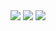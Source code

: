 <img src="https://i.imgur.com/c44S50v.jpg">
<img src="https://i.imgur.com/a0miYkt.jpg">
<img src="https://i.imgur.com/U3vDZG1.jpg">